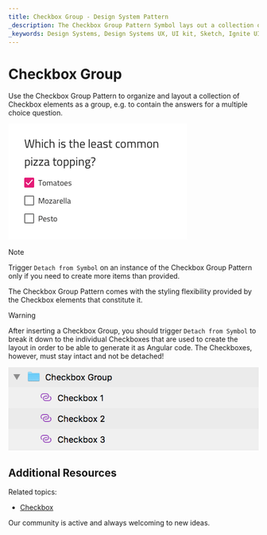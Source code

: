 ```yaml
---
title: Checkbox Group - Design System Pattern
_description: The Checkbox Group Pattern Symbol lays out a collection of Checkbox elements as a group.
_keywords: Design Systems, Design Systems UX, UI kit, Sketch, Ignite UI for Angular, Sketch to Angular, Angular, Angular Design System, Export code from Sketch, Design Kits for Angular, Sketch HTML, Sketch to HTML, Sketch UI kits
---
```


# Checkbox Group

Use the Checkbox Group Pattern to organize and layout a collection of Checkbox elements as a group, e.g. to contain the answers for a multiple choice question.

<img class="responsive-img" src="../images/checkbox-group_demo.png" srcset="../images/checkbox-group_demo@2x.png 2x" />

> [!Note]
> Trigger `Detach from Symbol` on an instance of the Checkbox Group Pattern only if you need to create more items than provided.

The Checkbox Group Pattern comes with the styling flexibility provided by the Checkbox elements that constitute it.

> [!WARNING]
> After inserting a Checkbox Group, you should trigger `Detach from Symbol` to break it down to the individual Checkboxes that are used to create the layout in order to be able to generate it as Angular code. The Checkboxes, however, must stay intact and not be detached!

<img class="responsive-img" src="../images/checkbox_group_detach.png" />

## Additional Resources

Related topics:

- [Checkbox](../components/checkbox.md)
  <div class="divider--half"></div>

Our community is active and always welcoming to new ideas.


